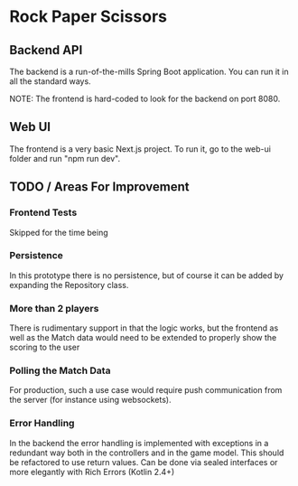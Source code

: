 # Rock Paper Scissors

## Backend API

The backend is a run-of-the-mills Spring Boot application. You can run it in all the standard ways.

NOTE: The frontend is hard-coded to look for the backend on port 8080.

## Web UI

The frontend is a very basic Next.js project. To run it, go to the web-ui folder and run "npm run dev".

## TODO / Areas For Improvement

### Frontend Tests

Skipped for the time being

### Persistence

In this prototype there is no persistence, but of course it can be added by expanding the Repository class.

### More than 2 players

There is rudimentary support in that the logic works, but the frontend as well as the Match data would need to be extended to properly show the scoring to the user

### Polling the Match Data

For production, such a use case would require push communication from the server (for instance using websockets).

### Error Handling

In the backend the error handling is implemented with exceptions in a redundant way both in the controllers and in the game model. This should be refactored to use return values. Can be done via sealed interfaces or more elegantly with Rich Errors (Kotlin 2.4+)

